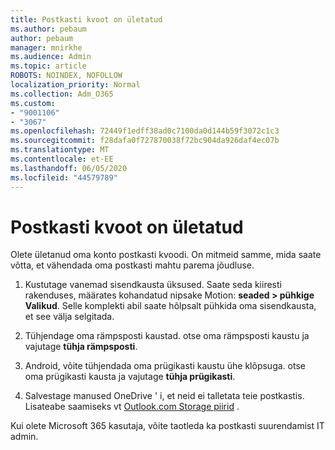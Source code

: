 ```yaml
---
title: Postkasti kvoot on ületatud
ms.author: pebaum
author: pebaum
manager: mnirkhe
ms.audience: Admin
ms.topic: article
ROBOTS: NOINDEX, NOFOLLOW
localization_priority: Normal
ms.collection: Adm_O365
ms.custom:
- "9001106"
- "3067"
ms.openlocfilehash: 72449f1edff38ad0c7100da0d144b59f3072c1c3
ms.sourcegitcommit: f28dafa0f727870038f72bc904da926daf4ec07b
ms.translationtype: MT
ms.contentlocale: et-EE
ms.lasthandoff: 06/05/2020
ms.locfileid: "44579789"
---
```

# <a name="mailbox-quota-exceeded"></a>Postkasti kvoot on ületatud

Olete ületanud oma konto postkasti kvoodi. On mitmeid samme, mida saate võtta, et vähendada oma postkasti mahtu parema jõudluse.

1. Kustutage vanemad sisendkausta üksused. Saate seda kiiresti rakenduses, määrates kohandatud nipsake Motion: **seaded > pühkige Valikud**. Selle komplekti abil saate hõlpsalt pühkida oma sisendkausta, et see välja selgitada.

2. Tühjendage oma rämpsposti kaustad. otse oma rämpsposti kaustu ja vajutage **tühja rämpsposti**.

3. Android, võite tühjendada oma prügikasti kaustu ühe klõpsuga. otse oma prügikasti kausta ja vajutage **tühja prügikasti**. 

4. Salvestage manused OneDrive ' i, et neid ei talletata teie postkastis. Lisateabe saamiseks vt [Outlook.com Storage piirid](https://support.office.com/article/storage-limits-in-outlook-com-7ac99134-69e5-4619-ac0b-2d313bba5e9e) . 

Kui olete Microsoft 365 kasutaja, võite taotleda ka postkasti suurendamist IT admin.